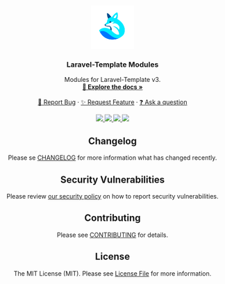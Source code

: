 <br />
<div align="center">
  <a href="https://github.com/CyanFox-Projects/Laravel-Template-Modules/tree/v3">
    <img src="https://raw.githubusercontent.com/CyanFox-Projects/Data/main/Branding/Logos/Logo_Transparent.svg" alt="Logo" width="100" height="100">
  </a>

<h3 align="center">Laravel-Template Modules</h3>

  <p align="center">
    Modules for Laravel-Template v3.
    <br />
    <a href="https://github.com/CyanFox-Projects/Laravel-Template-Modules/wiki"><strong>📖 Explore the docs »</strong></a>
    <br />
    <br />
    <a href="https://github.com/CyanFox-Projects/Laravel-Template-Modules/issues/new?labels=bug&template=bug.yml">🐛 Report Bug</a>
    ·
    <a href="https://github.com/CyanFox-Projects/Laravel-Template-Modules/discussions/new?category=ideas">✨ Request Feature</a>
    ·
    <a href="https://github.com/CyanFox-Projects/Laravel-Template-Modules/discussions/new?category=q-a">❓ Ask a question</a>
  </p>
</div>

<div align="center">
    <a href="https://github.com/CyanFox-Projects/Laravel-Template-Modules/graphs/contributors" alt="Contributors">
        <img src="https://img.shields.io/github/contributors/CyanFox-Projects/Laravel-Template.svg?style=for-the-badge" />
    </a>
    <a href="https://github.com/CyanFox-Projects/Laravel-Template-Modules/network/members" alt="Forks">
        <img src="https://img.shields.io/github/forks/CyanFox-Projects/Laravel-Template.svg?style=for-the-badge" />
    </a>
    <a href="https://github.com/CyanFox-Projects/Laravel-Template-Modules/stargazers" alt="Stars">
        <img src="https://img.shields.io/github/stars/CyanFox-Projects/Laravel-Template.svg?style=for-the-badge" />
    </a>
    <a href="https://github.com/CyanFox-Projects/Laravel-Template-Modules/issues" alt="Issues">
        <img src="https://img.shields.io/github/issues/CyanFox-Projects/Laravel-Template.svg?style=for-the-badge" />
    </a>
</div>

<div align="center">

## Changelog

Please se [CHANGELOG](CHANGELOG.md) for more information what has changed recently.

## Security Vulnerabilities

Please review [our security policy](SECURITY.md) on how to report security vulnerabilities.

## Contributing

Please see [CONTRIBUTING](CONTRIBUTING.md) for details.

## License

The MIT License (MIT). Please see [License File](LICENSE) for more information.
</div>
